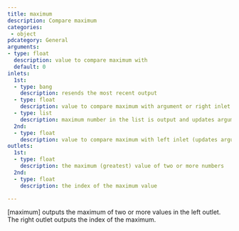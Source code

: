 ```yaml
---
title: maximum
description: Compare maximum
categories:
 - object
pdcategory: General
arguments:
- type: float
  description: value to compare maximum with
  default: 0
inlets:
  1st:
  - type: bang
    description: resends the most recent output
  - type: float
    description: value to compare maximum with argument or right inlet
  - type: list
    description: maximum number in the list is output and updates argument
  2nd:
  - type: float
    description: value to compare maximum with left inlet (updates argument)
outlets:
  1st:
  - type: float
    description: the maximum (greatest) value of two or more numbers
  2nd:
  - type: float
    description: the index of the maximum value

---
```


[maximum] outputs the maximum of two or more values in the left outlet. The right outlet outputs the index of the maximum.

